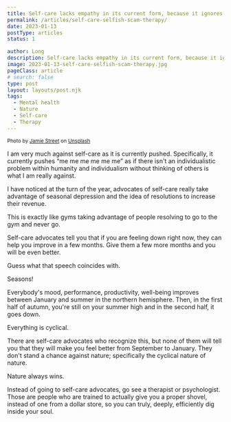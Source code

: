 ```yaml
---
title: Self-care lacks empathy in its current form, because it ignores everybody else
permalink: /articles/self-care-selfish-scam-therapy/
date: 2023-01-13
postType: articles
status: 1

author: Long
description: Self-care lacks empathy in its current form, because it ignores everybody else
image: 2023-01-13-self-care-selfish-scam-therapy.jpg
pageClass: article
# search: false
type: post
layout: layouts/post.njk
tags:
  - Mental health
  - Nature
  - Self-care
  - Therapy
---
```


<small>Photo by <a href="https://unsplash.com/@jamie452?utm_source=unsplash&utm_medium=referral&utm_content=creditCopyText">Jamie Street</a> on <a href="https://unsplash.com/photos/lK6EwI6l6S8?utm_source=unsplash&utm_medium=referral&utm_content=creditCopyText">Unsplash</a></small>

I am very much against self-care as it is currently pushed. Specifically, it currently pushes “me me me me me me” as if there isn't an individualistic problem within humanity and individualism without thinking of others is what I am really against.

I have noticed at the turn of the year, advocates of self-care really take advantage of seasonal depression and the idea of resolutions to increase their revenue.

This is exactly like gyms taking advantage of people resolving to go to the gym and never go.

Self-care advocates tell you that if you are feeling down right now, they can help you improve in a few months. Give them a few more months and you will be even better.

Guess what that speech coincides with.

Seasons!

Everybody's mood, performance, productivity, well-being improves between January and summer in the northern hemisphere. Then, in the first half of autumn, you're still on your summer high and in the second half, it goes down.

Everything is cyclical.

There are self-care advocates who recognize this, but none of them will tell you that they will make you feel better from September to January. They don't stand a chance against nature; specifically the cyclical nature of nature.

Nature always wins.

Instead of going to self-care advocates, go see a therapist or psychologist. Those are people who are trained to actually give you a proper shovel, instead of one from a dollar store, so you can truly, deeply, efficiently dig inside your soul.
